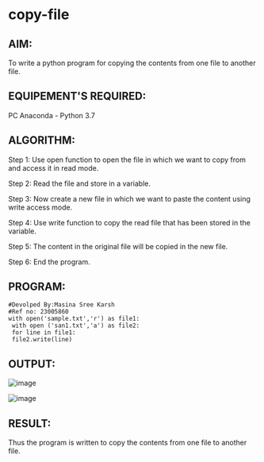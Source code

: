 # copy-file
## AIM:
To write a python program for copying the contents from one file to another file.

## EQUIPEMENT'S REQUIRED:
PC Anaconda - Python 3.7

## ALGORITHM:
Step 1:
Use open function to open the file in which we want to copy from and access it in read mode.

Step 2:
Read the file and store in a variable.

Step 3:
Now create a new file in which we want to paste the content using write access mode.

Step 4:
Use write function to copy the read file that has been stored in the variable.

Step 5:
The content in the original file will be copied in the new file.

Step 6:
End the program.

## PROGRAM:
```
#Devolped By:Masina Sree Karsh
#Ref no: 23005860
with open('sample.txt','r') as file1:
 with open ('san1.txt','a') as file2:
 for line in file1:
 file2.write(line)
```
## OUTPUT:

![image](https://github.com/sreekarsh/copy-file/assets/139841918/037fdb8d-c9e1-41a5-aa59-c5ceaffb2655)


![image](https://github.com/sreekarsh/copy-file/assets/139841918/fbc6c440-3d37-4523-8489-f9505b9e7199)


## RESULT:
Thus the program is written to copy the contents from one file to another file.
